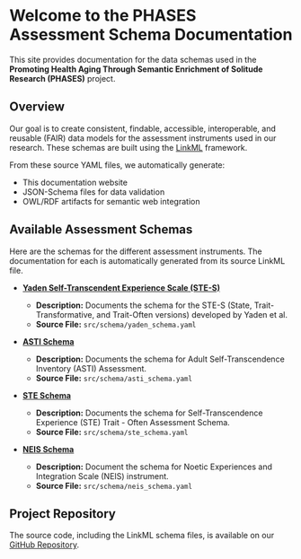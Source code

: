 # Welcome to the PHASES Assessment Schema Documentation

This site provides documentation for the data schemas used in the **Promoting Health Aging Through Semantic Enrichment of Solitude Research (PHASES)** project.

## Overview

Our goal is to create consistent, findable, accessible, interoperable, and reusable (FAIR) data models for the assessment instruments used in our research. These schemas are built using the [LinkML](https://linkml.io/) framework.

From these source YAML files, we automatically generate:
* This documentation website
* JSON-Schema files for data validation
* OWL/RDF artifacts for semantic web integration

## Available Assessment Schemas

Here are the schemas for the different assessment instruments. The documentation for each is automatically generated from its source LinkML file.

* **[Yaden Self-Transcendent Experience Scale (STE-S)](yaden_schema.md)**
    * **Description:** Documents the schema for the STE-S (State, Trait-Transformative, and Trait-Often versions) developed by Yaden et al.
    * **Source File:** `src/schema/yaden_schema.yaml`

* **[ASTI Schema](asti_schema.md)**
    * **Description:** Documents the schema for Adult Self-Transcendence Inventory (ASTI) Assessment.
    * **Source File:** `src/schema/asti_schema.yaml`

* **[STE Schema](ste_schema.md)**
    * **Description:** Documents the schema for Self-Transcendence Experience (STE) Trait - Often Assessment Schema.
    * **Source File:** `src/schema/ste_schema.yaml`

* **[NEIS Schema](neis_schema.md)**
    * **Description:** Document the schema for Noetic Experiences and Integration Scale (NEIS) instrument.
    * **Source File:** `src/schema/neis_schema.yaml`

## Project Repository

The source code, including the LinkML schema files, is available on our [GitHub Repository](https://github.com/Buffalo-Ontology-Group/phases-assessment-instrument).